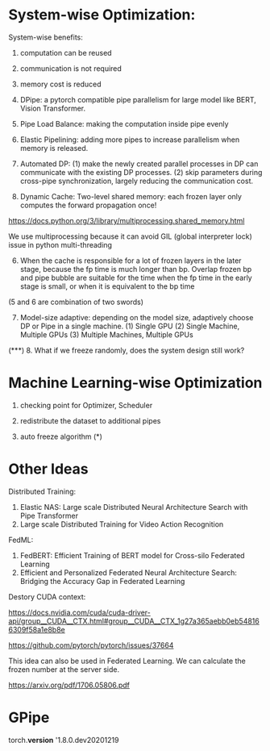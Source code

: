 # System-wise Optimization:
System-wise benefits:

1. computation can be reused
2. communication is not required
3. memory cost is reduced

1. DPipe: a pytorch compatible pipe parallelism for large model like BERT, Vision Transformer.

2. Pipe Load Balance: making the computation inside pipe evenly

3. Elastic Pipelining: adding more pipes to increase parallelism when memory is released.

4. Automated DP:
(1) make the newly created parallel processes in DP can communicate with the existing DP processes.
(2) skip parameters during cross-pipe synchronization, largely reducing the communication cost.

5. Dynamic Cache: 
Two-level shared memory: each frozen layer only computes the forward propagation once!

https://docs.python.org/3/library/multiprocessing.shared_memory.html

We use multiprocessing because it can avoid GIL (global interpreter lock) issue in python multi-threading

6. When the cache is responsible for a lot of frozen layers in the later stage, because the fp time is much longer than bp.
Overlap frozen bp and pipe bubble are suitable for the time when the fp time in the early stage is small, or when it is equivalent to the bp time

(5 and 6 are combination of two swords)

7. Model-size adaptive: depending on the model size, adaptively choose DP or Pipe in a single machine.
(1) Single GPU
(2) Single Machine, Multiple GPUs
(3) Multiple Machines, Multiple GPUs

(***) 8. What if we freeze randomly, does the system design still work?


# Machine Learning-wise Optimization

1. checking point for Optimizer, Scheduler

2. redistribute the dataset to additional pipes

3. auto freeze algorithm (*)


# Other Ideas
Distributed Training:
1. Elastic NAS: Large scale Distributed Neural Architecture Search with Pipe Transformer
2. Large scale Distributed Training for Video Action Recognition

FedML:
1. FedBERT: Efficient Training of BERT model for Cross-silo Federated Learning
2. Efficient and Personalized Federated Neural Architecture Search: Bridging the Accuracy Gap in Federated Learning

Destory CUDA context:

https://docs.nvidia.com/cuda/cuda-driver-api/group__CUDA__CTX.html#group__CUDA__CTX_1g27a365aebb0eb548166309f58a1e8b8e

https://github.com/pytorch/pytorch/issues/37664

This idea can also be used in Federated Learning. We can calculate the frozen number at the server side.

https://arxiv.org/pdf/1706.05806.pdf

# GPipe
torch.__version__
'1.8.0.dev20201219